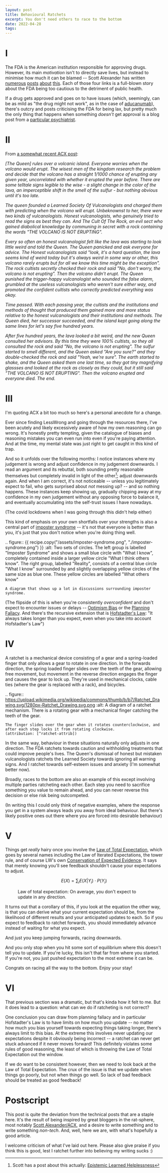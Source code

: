 ```yaml
---
layout: post
title: Behavioural Ratchets
excerpt: You don't need others to race to the bottom
date: 2022-04-28
tags:
---
```


# I

The FDA is the American institution responsible for approving drugs.
However, its main _motivation_ isn't to directly save lives, but instead to minimise how much it can be blamed -- Scott Alexander has written [numerous][fda1] [posts][fda2] [about][fda3] [this][fda4].
Each of those four links is a full-blown story about the FDA being too cautious to the detriment of public health.

[fda1]: https://astralcodexten.substack.com/p/details-of-the-infant-fish-oil-story
[fda2]: https://astralcodexten.substack.com/p/adumbrations-of-aducanumab
[fda3]: https://astralcodexten.substack.com/p/the-fda-has-punted-decisions-about
[fda4]: https://astralcodexten.substack.com/p/when-will-the-fda-approve-paxlovid

If a drug gets approved and goes on to have issues (which, seemingly, can be as mild as "the drug might not work", as in the case of [aducanumab][fda2]), there's outcry and posts criticising the FDA for being lax, but pretty much the only thing that happens when something _doesn't_ get approval is a blog post from a [particular psychiatrist][acx].

[acx]: https://astralcodexten.substack.com/

# II

From [a somewhat recent ACX post](https://astralcodexten.substack.com/p/heuristics-that-almost-always-work):

*[The Queen] rules over a volcanic island. Everyone worries when the volcano would erupt. The wisest men of the kingdom research the problem and decide that the volcano has a straight 1/1000 chance of erupting any given year, uncorrelated with whether it erupted the year before. There are some telltale signs legible to the wise - a slight change in the color of the lava, an imperceptible shift in the smell of the sulfur - but nothing obvious until it's too late.*

*The queen founded a Learned Society Of Vulcanologists and charged them with predicting when the volcano will erupt. Unbeknownst to her, there were two kinds of vulcanologists. Honest vulcanologists, who genuinely tried to read the signs as best they can. And The Cult Of The Rock, an evil sect who gained diabolical knowledge by communing in secret with a rock containing the words "THE VOLCANO IS NOT ERUPTING".*

*Every so often an honest vulcanologist felt like the lava was starting to look little weird and told the Queen. The Queen panicked and ask everyone for advice. The Honest vulcanologists said "look, it's a hard question, the lava seems kind of weird today but it's always weird in some way or other, this volcano rarely erupts but for all we know this time might be the exception". The rock cultists secretly checked their rock and said "No, don't worry, the volcano is not erupting". Then the volcano didn't erupt. The Queen punished the trigger-happy vulcanologist who sounded the false alarm, grumbled at the useless vulcanologists who weren't sure either way, and promoted the confident cultists who correctly predicted everything was okay.*

*Time passed. With each passing year, the cultists and the institutions and methods of thought that produced them gained more and more status relative to the honest vulcanologists and their institutions and methods. The Queen died, her successor succeeded, and the island kept going along the same lines for let's say five hundred years.*

*After five hundred years, the lava looked a bit weird, and the new Queen consulted her advisors. By this time they were 100% cultists, so they all consulted the rock and said "No, the volcano is not erupting". The sulfur started to smell different, and the Queen asked "Are you sure?" and they double-checked the rock and said "Yeah, we're sure". The earth started to shake, and the Queen asked them one last time, so they got tiny magnifying glassses and looked at the rock as closely as they could, but it still said "THE VOLCANO IS NOT ERUPTING". Then the volcano erupted and everyone died. The end.*

# III

I'm quoting ACX a bit too much so here's a personal anecdote for a change.

Ever since finding LessWrong and going through the resources there, I've been acutely and likely excessively aware of how my own reasoning can go wrong.
It's honestly pretty tempting, given the catalogue of biases and reasoning mistakes you can even run into even if you're paying attention.
And at the time, my mental state was just right to get caught in this kind of trap.

And so it unfolds over the following months:
I notice instances where my judgement is wrong and adjust confidence in my judgement downwards.
I read an argument and its rebuttal, both sounding pretty reasonable themselves but completely invalid in light of the other[^learned-helplessness]; adjust downwards again.
And when I am correct, it's not noticeable -- unless you legitimately expect to fail, who gets surprised about _not_ messing up? -- and so nothing happens.
These instances keep showing up, gradually chipping away at my confidence in my own judgement without any opposing force to balance it, and eventually accumulating into the self-trust issues I have nowadays.

[^learned-helplessness]: Scott has a post about this actually: [Epistemic Learned Helplessness](https://slatestarcodex.com/2019/06/03/repost-epistemic-learned-helplessness/)

(The covid lockdowns when I was going through this didn't help either)

This kind of emphasis on your own shortfalls over your strengths is also a central part of [imposter syndrome] -- it's not that everyone is better than you, it's just that you don't notice when you're doing thing well.

[imposter syndrome]: https://en.wikipedia.org/wiki/Impostor_syndrome

.. figure:: {{ recipe.copy("/assets/imposter-syndrome.png", "./imposter-syndrome.png") }}
	:alt: Two sets of circles.
		The left group is labelled "Imposter Syndrome" and shows a small blue circle with "What I know", completely contained inside a larger yellow circle "What I think others know".
		The right group, labelled "Reality", consists of a central blue circle "What I know" surrounded by and slightly overlapping yellow circles of the same size as blue one.
		These yellow circles are labelled "What others know"

	A diagram that shows up a lot in discussions surrounding imposter syndrome.

(The flipside of this is when you're consistently _overconfident_ and don't expect to encounter issues or delays -- [Optimism Bias] or the [Planning Fallacy].
And there's the recursive extension that is [Hofstadter's Law]: "It always takes longer than you expect, even when you take into account Hofstadter's Law")

[Optimism Bias]: https://en.wikipedia.org/wiki/Optimism_bias
[Planning Fallacy]: https://en.wikipedia.org/wiki/Planning_fallacy
[Hofstadter's Law]: https://en.wikipedia.org/wiki/Hofstadter's_law

# IV

A ratchet is a mechanical device consisting of a gear and a spring-loaded finger that only allows a gear to rotate in one direction.
In the forwards direction, the spring loaded finger slides over the teeth of the gear, allowing free movement, but movement in the reverse direction engages the finger and causes the gear to lock up.
They're used in mechanical clocks, cable ties (where the gear is replaced with a rack), and bicycles.

.. figure:: https://upload.wikimedia.org/wikipedia/commons/thumb/b/b7/Ratchet_Drawing.svg/1280px-Ratchet_Drawing.svg.png
	:alt: A diagram of a ratchet mechanism.
		There is a rotating gear with a mechanical finger catching the teeth of the gear.

	The finger slides over the gear when it rotates counterclockwise, and after each step locks it from rotating clockwise.
	(attribution: [^ratchet-attrib])

[^ratchet-attrib]: "[Ratchet Drawing][ratchet-attrib1]" by [Dr. Schorsch][ratchet-attrib2], licensed under [CC BY-SA 3.0][ratchet-attrib3]
[ratchet-attrib1]: https://commons.wikimedia.org/wiki/File:Ratchet_Drawing.svg
[ratchet-attrib2]: https://commons.wikimedia.org/wiki/User:Xorx
[ratchet-attrib3]: https://creativecommons.org/licenses/by-sa/3.0/legalcode

In the same way, behaviour in these situations naturally only adjusts in one direction.
The FDA ratchets towards caution and withholding treatments that could improve people's lives.
The Queen's dismissal of honest but mistaken vulcanologists ratchets the Learned Society towards ignoring all warning signs.
And I ratchet towards self-esteem issues and anxiety (I'm somewhat better now).

Broadly, races to the bottom are also an example of this except involving multiple parties ratcheting each other.
Each step you need to sacrifice something you value to remain ahead, and you can never reverse this decision or else risk being outcompeted.

(In writing this I could only think of negative examples, where the response you get in a system always leads you away from ideal behaviour. But there's likely positive ones out there where you are forced into desirable behaviour)

# V

Things get _really_ hairy once you involve the [Law of Total Expectation], which goes by several names including the Law of Iterated Expectations, the tower rule, and of course LW's own [Conservation of Expected Evidence].
It says that merely knowing you'll see feedback shouldn't cause your expectations to adjust.

[Conservation of Expected Evidence]: https://www.lesswrong.com/tag/conservation-of-expected-evidence
[Law of total expectation]: https://en.wikipedia.org/wiki/Law_of_total_expectation

<figure markdown="1">

$$
E(X) = \sum_i {E(X|Y_i) \cdot P(Y_i)}
$$

<figcaption>
Law of total expectation:
On average, you don't expect to update in any direction.
</figcaption>
</figure>

It turns out that a corollary of this, if you look at the equation the other way, is that you can derive what your current expectation should be, from the likelihood of different results and your anticipated updates to each.
So if you expect to feedback to ratchet forwards, you should immediately advance instead of waiting for what you expect.

And just you keep jumping forwards, racing downwards.

And you only stop when you hit some sort of equilibrium where this doesn't tell you to update.
If you're lucky, this isn't that far from where you started.
If you're not, you just pushed expectation to the most extreme it can be.

Congrats on racing all the way to the bottom.
Enjoy your stay!

# VI

That previous section was a dramatic, but that's kinda how it felt to me.
But it does lead to a question:
what can we do if ratcheting is not correct?

One conclusion you can draw from planning fallacy and in particular Hofstadter's Law is to have limits on how much you update -- no matter how much you bias yourself towards expecting things taking longer, there's always limit to this bias.
At the extreme this involves never updating our expectations despite it obviously being incorrect -- a ratchet can never get stuck advanced if it never moves forward!
This definitely violates some rules of good reasoning, the least of which is throwing the Law of Total Expectation out the window.

If we do want to be consistent however, then we need to look back at the Law of Total Expectation.
The crux of the issue is that we update when things go poorly, but not when things go well.
So lack of bad feedback should be treated as good feedback!

# Postscript

This post is quite the deviation from the technical posts that are a staple here.
It's the result of being inspired by great bloggers in the rat-sphere, most notably [Scott Alexander/ACX][acx], and a desire to write something and to write something _non-tech_.
And, well, here we are, with what's hopefully a good article.

I welcome criticism of what I've laid out here.
Please also give praise if you think this is good, lest I ratchet further into believing my writing sucks :)
